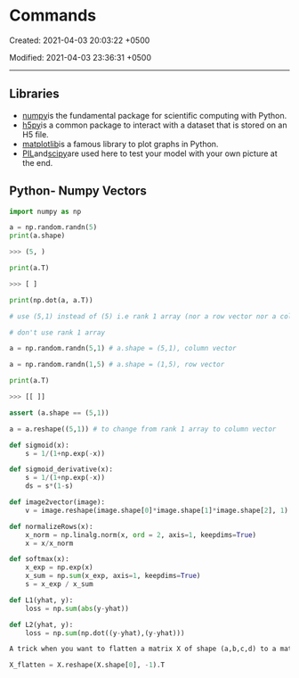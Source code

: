 # Commands

Created: 2021-04-03 20:03:22 +0500

Modified: 2021-04-03 23:36:31 +0500

---

## Libraries

- [numpy](https://idrgfain.labs.coursera.org/notebooks/Week%202/Logistic%20Regression%20as%20a%20Neural%20Network/www.numpy.org)is the fundamental package for scientific computing with Python.
- [h5py](http://www.h5py.org/)is a common package to interact with a dataset that is stored on an H5 file.
- [matplotlib](http://matplotlib.org/)is a famous library to plot graphs in Python.
- [PIL](http://www.pythonware.com/products/pil/)and[scipy](https://www.scipy.org/)are used here to test your model with your own picture at the end.

## Python- Numpy Vectors

```python
import numpy as np

a = np.random.randn(5)
print(a.shape)

>>> (5, )

print(a.T)

>>> [ ]

print(np.dot(a, a.T))

# use (5,1) instead of (5) i.e rank 1 array (nor a row vector nor a column vector)

# don't use rank 1 array

a = np.random.randn(5,1) # a.shape = (5,1), column vector

a = np.random.randn(1,5) # a.shape = (1,5), row vector

print(a.T)

>>> [[ ]]

assert (a.shape == (5,1))

a = a.reshape((5,1)) # to change from rank 1 array to column vector

def sigmoid(x):
    s = 1/(1+np.exp(-x))

def sigmoid_derivative(x):
    s = 1/(1+np.exp(-x))
    ds = s*(1-s)

def image2vector(image):
    v = image.reshape(image.shape[0]*image.shape[1]*image.shape[2], 1)

def normalizeRows(x):
    x_norm = np.linalg.norm(x, ord = 2, axis=1, keepdims=True)
    x = x/x_norm

def softmax(x):
    x_exp = np.exp(x)
    x_sum = np.sum(x_exp, axis=1, keepdims=True)
    s = x_exp / x_sum

def L1(yhat, y):
    loss = np.sum(abs(y-yhat))

def L2(yhat, y):
    loss = np.sum(np.dot((y-yhat),(y-yhat)))

A trick when you want to flatten a matrix X of shape (a,b,c,d) to a matrix X_flatten of shape (b∗∗c∗∗d, a) is to use:

X_flatten = X.reshape(X.shape[0], -1).T
```
